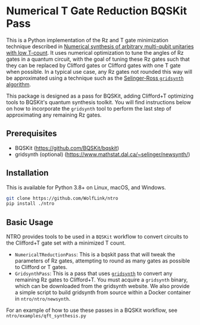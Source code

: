 # Numerical T Gate Reduction BQSKit Pass

This is a Python implementation of the Rz and T gate minimization technique described in [Numerical synthesis of arbitrary multi-qubit unitaries with low T-count](https://mit.primo.exlibrisgroup.com/permalink/01MIT_INST/ejdckj/alma9935460727606761).  It uses numerical optimization to tune the angles of Rz gates in a quantum circuit, with the goal of tuning these Rz gates such that they can be replaced by Clifford gates or Clifford gates with one T gate when possible.  In a typical use case, any Rz gates not rounded this way will be approximated using a technique such as the [Selinger-Ross `gridsynth` algorithm](https://arxiv.org/abs/1403.2975).

This package is designed as a pass for BQSKit, adding Clifford+T optimizing tools to BQSKit's quantum synthesis toolkit.  You will find instructions below on how to incorporate the `gridsynth` tool to perform the last step of approximating any remaining Rz gates.

## Prerequisites
- BQSKit (https://github.com/BQSKit/bqskit)
- gridsynth (optional) (https://www.mathstat.dal.ca/~selinger/newsynth/)

## Installation

This is available for Python 3.8+ on Linux, macOS, and Windows.

```sh
git clone https://github.com/WolfLink/ntro
pip install ./ntro
```

## Basic Usage

NTRO provides tools to be used in a `BQSKit` workflow to convert circuits to the Clifford+T gate set with a minimized T count.

- `NumericalTReductionPass`: This is a bqskit pass that will tweak the parameters of Rz gates, attempting to round as many gates as possible to Clifford or T gates.
- `GridsynthPass`: This is a pass that uses [`gridsynth`](https://www.mathstat.dal.ca/~selinger/newsynth/) to convert any remaining Rz gates to Clifford+T.  You must acquire a `gridsynth` binary, which can be downloaded from the gridsynth website.  We also provide a simple script to build gridsynth from source within a Docker container in `ntro/ntro/newsynth`.

For an example of how to use these passes in a BQSKit workflow, see `ntro/examples/qft_synthesis.py`
